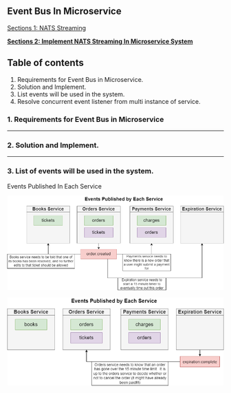 ## Event Bus In Microservice

[Sections 1: NATS Streaming](./nats-1.md)

[**Sections 2: Implement NATS Streaming In Microservice System**](./nats-2.md)

## Table of contents

1. Requirements for Event Bus in Microservice.
2. Solution and Implement.
3. List events will be used in the system.
4. Resolve concurrent event listener from multi instance of service. 

### 1. Requirements for Event Bus in Microservice

***
### 2. Solution and Implement.

***
### 3. List of events will be used in the system.
Events Published In Each Service

![order_created-event](../../assets/events/order_created-event.png)

![expiration_complete-event](../../assets/events/expiration_complete-event.png)



